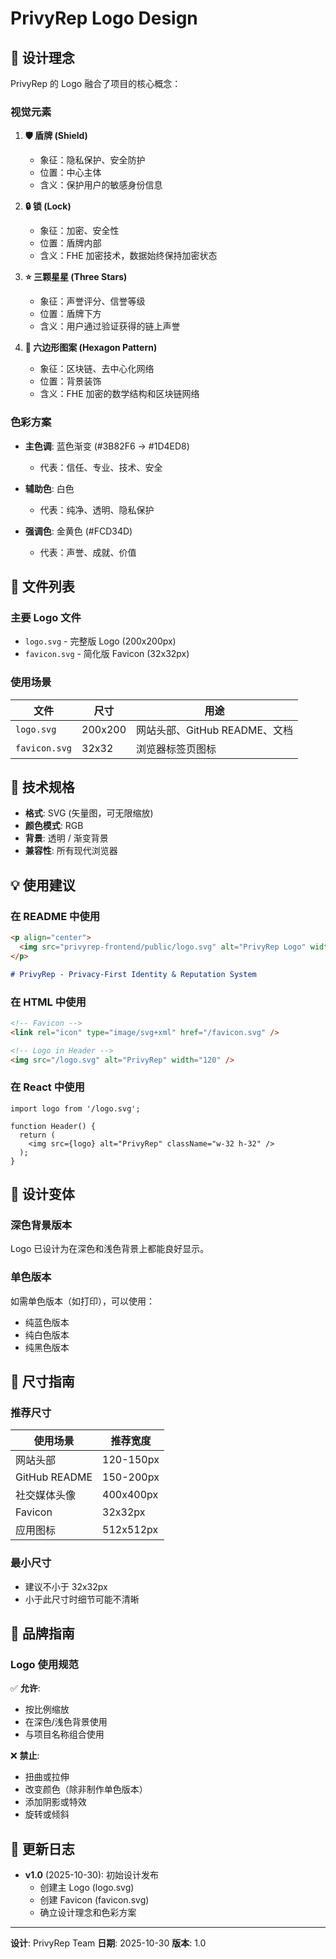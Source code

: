 # PrivyRep Logo Design

## 🎨 设计理念

PrivyRep 的 Logo 融合了项目的核心概念：

### 视觉元素

1. **🛡️ 盾牌 (Shield)**
   - 象征：隐私保护、安全防护
   - 位置：中心主体
   - 含义：保护用户的敏感身份信息

2. **🔒 锁 (Lock)**
   - 象征：加密、安全性
   - 位置：盾牌内部
   - 含义：FHE 加密技术，数据始终保持加密状态

3. **⭐ 三颗星星 (Three Stars)**
   - 象征：声誉评分、信誉等级
   - 位置：盾牌下方
   - 含义：用户通过验证获得的链上声誉

4. **🔷 六边形图案 (Hexagon Pattern)**
   - 象征：区块链、去中心化网络
   - 位置：背景装饰
   - 含义：FHE 加密的数学结构和区块链网络

### 色彩方案

- **主色调**: 蓝色渐变 (#3B82F6 → #1D4ED8)
  - 代表：信任、专业、技术、安全

- **辅助色**: 白色
  - 代表：纯净、透明、隐私保护

- **强调色**: 金黄色 (#FCD34D)
  - 代表：声誉、成就、价值

## 📁 文件列表

### 主要 Logo 文件
- `logo.svg` - 完整版 Logo (200x200px)
- `favicon.svg` - 简化版 Favicon (32x32px)

### 使用场景

| 文件 | 尺寸 | 用途 |
|------|------|------|
| `logo.svg` | 200x200 | 网站头部、GitHub README、文档 |
| `favicon.svg` | 32x32 | 浏览器标签页图标 |

## 🔧 技术规格

- **格式**: SVG (矢量图，可无限缩放)
- **颜色模式**: RGB
- **背景**: 透明 / 渐变背景
- **兼容性**: 所有现代浏览器

## 💡 使用建议

### 在 README 中使用

```markdown
<p align="center">
  <img src="privyrep-frontend/public/logo.svg" alt="PrivyRep Logo" width="150"/>
</p>

# PrivyRep - Privacy-First Identity & Reputation System
```

### 在 HTML 中使用

```html
<!-- Favicon -->
<link rel="icon" type="image/svg+xml" href="/favicon.svg" />

<!-- Logo in Header -->
<img src="/logo.svg" alt="PrivyRep" width="120" />
```

### 在 React 中使用

```tsx
import logo from '/logo.svg';

function Header() {
  return (
    <img src={logo} alt="PrivyRep" className="w-32 h-32" />
  );
}
```

## 🎯 设计变体

### 深色背景版本
Logo 已设计为在深色和浅色背景上都能良好显示。

### 单色版本
如需单色版本（如打印），可以使用：
- 纯蓝色版本
- 纯白色版本
- 纯黑色版本

## 📐 尺寸指南

### 推荐尺寸

| 使用场景 | 推荐宽度 |
|---------|---------|
| 网站头部 | 120-150px |
| GitHub README | 150-200px |
| 社交媒体头像 | 400x400px |
| Favicon | 32x32px |
| 应用图标 | 512x512px |

### 最小尺寸
- 建议不小于 32x32px
- 小于此尺寸时细节可能不清晰

## 🎨 品牌指南

### Logo 使用规范

✅ **允许**:
- 按比例缩放
- 在深色/浅色背景使用
- 与项目名称组合使用

❌ **禁止**:
- 扭曲或拉伸
- 改变颜色（除非制作单色版本）
- 添加阴影或特效
- 旋转或倾斜

## 🔄 更新日志

- **v1.0** (2025-10-30): 初始设计发布
  - 创建主 Logo (logo.svg)
  - 创建 Favicon (favicon.svg)
  - 确立设计理念和色彩方案

---

**设计**: PrivyRep Team
**日期**: 2025-10-30
**版本**: 1.0
